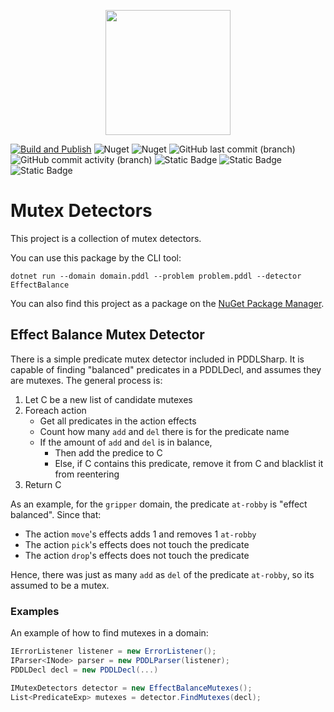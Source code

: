 
<p align="center">
    <img src="https://github.com/kris701/MutexDetectors/assets/22596587/c3099504-3137-4e2b-b3dc-c5f9b3b4b90a" width="200" height="200" />
</p>

[![Build and Publish](https://github.com/kris701/MutexDetectors/actions/workflows/dotnet-desktop.yml/badge.svg)](https://github.com/kris701/MutexDetectors/actions/workflows/dotnet-desktop.yml)
![Nuget](https://img.shields.io/nuget/v/MutexDetectors)
![Nuget](https://img.shields.io/nuget/dt/MutexDetectors)
![GitHub last commit (branch)](https://img.shields.io/github/last-commit/kris701/MutexDetectors/main)
![GitHub commit activity (branch)](https://img.shields.io/github/commit-activity/m/kris701/MutexDetectors)
![Static Badge](https://img.shields.io/badge/Platform-Windows-blue)
![Static Badge](https://img.shields.io/badge/Platform-Linux-blue)
![Static Badge](https://img.shields.io/badge/Framework-dotnet--8.0-green)

# Mutex Detectors
This project is a collection of mutex detectors.

You can use this package by the CLI tool:
```
dotnet run --domain domain.pddl --problem problem.pddl --detector EffectBalance
```

You can also find this project as a package on the [NuGet Package Manager](https://www.nuget.org/packages/MutexDetectors).

## Effect Balance Mutex Detector

There is a simple predicate mutex detector included in PDDLSharp.
It is capable of finding "balanced" predicates in a PDDLDecl, and assumes they are mutexes.
The general process is:
1. Let C be a new list of candidate mutexes
2. Foreach action
   - Get all predicates in the action effects
   - Count how many `add` and `del` there is for the predicate name
   - If the amount of `add` and `del` is in balance, 
      - Then add the predice to C
      - Else, if C contains this predicate, remove it from C and blacklist it from reentering
3. Return C

As an example, for the `gripper` domain, the predicate `at-robby` is "effect balanced". Since that:
* The action `move`'s effects adds 1 and removes 1 `at-robby`
* The action `pick`'s effects does not touch the predicate
* The action `drop`'s effects does not touch the predicate

Hence, there was just as many `add` as `del` of the predicate `at-robby`, so its assumed to be a mutex.

### Examples
An example of how to find mutexes in a domain:
```csharp
IErrorListener listener = new ErrorListener();
IParser<INode> parser = new PDDLParser(listener);
PDDLDecl decl = new PDDLDecl(...)

IMutexDetectors detector = new EffectBalanceMutexes();
List<PredicateExp> mutexes = detector.FindMutexes(decl);
```